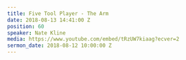 ```yaml
---
title: Five Tool Player - The Arm
date: 2018-08-13 14:41:00 Z
position: 60
speaker: Nate Kline
media: https://www.youtube.com/embed/tRzUW7kiaag?ecver=2
sermon_date: 2018-08-12 10:00:00 Z
---
```


